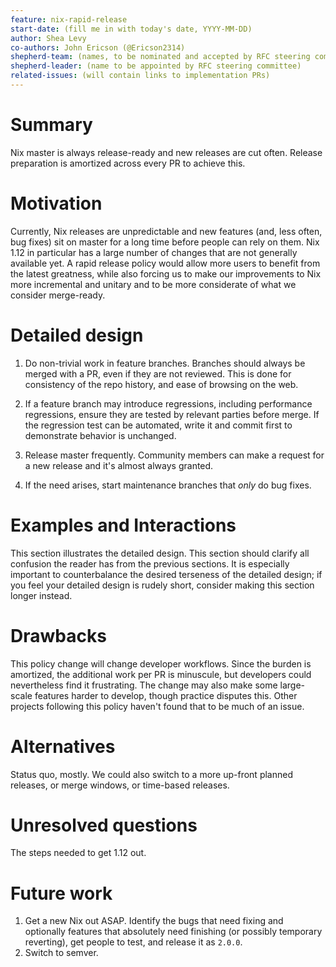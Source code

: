 ```yaml
---
feature: nix-rapid-release
start-date: (fill me in with today's date, YYYY-MM-DD)
author: Shea Levy
co-authors: John Ericson (@Ericson2314)
shepherd-team: (names, to be nominated and accepted by RFC steering committee)
shepherd-leader: (name to be appointed by RFC steering committee)
related-issues: (will contain links to implementation PRs)
---
```


# Summary
[summary]: #summary

Nix master is always release-ready and new releases are cut often.
Release preparation is amortized across every PR to achieve this.

# Motivation
[motivation]: #motivation

Currently, Nix releases are unpredictable and new features (and, less often, bug fixes) sit on master for a long time before people can rely on them.
Nix 1.12 in particular has a large number of changes that are not generally available yet.
A rapid release policy would allow more users to benefit from the latest greatness, while also forcing us to make our improvements to Nix more incremental and unitary and to be more considerate of what we consider merge-ready.

# Detailed design
[design]: #detailed-design

1. Do non-trivial work in feature branches.
   Branches should always be merged with a PR, even if they are not reviewed.
   This is done for consistency of the repo history, and ease of browsing on the web.

2. If a feature branch may introduce regressions, including performance regressions, ensure they are tested by relevant parties before merge.
   If the regression test can be automated, write it and commit first to demonstrate behavior is unchanged.

3. Release master frequently.
   Community members can make a request for a new release and it's almost always granted.

4. If the need arises, start maintenance branches that *only* do bug fixes.

# Examples and Interactions
[examples-and-interactions]: #examples-and-interactions

This section illustrates the detailed design. This section should clarify all
confusion the reader has from the previous sections. It is especially important
to counterbalance the desired terseness of the detailed design; if you feel
your detailed design is rudely short, consider making this section longer
instead.

# Drawbacks
[drawbacks]: #drawbacks

This policy change will change developer workflows.
Since the burden is amortized, the additional work per PR is minuscule, but developers could nevertheless find it frustrating.
The change may also make some large-scale features harder to develop, though practice disputes this.
Other projects following this policy haven't found that to be much of an issue.

# Alternatives
[alternatives]: #alternatives

Status quo, mostly.
We could also switch to a more up-front planned releases, or merge windows, or time-based releases.

# Unresolved questions
[unresolved]: #unresolved-questions

The steps needed to get 1.12 out.

# Future work
[future]: #future-work

1. Get a new Nix out ASAP.
   Identify the bugs that need fixing and optionally features that absolutely need finishing (or possibly temporary reverting), get people to test, and release it as `2.0.0`.
2. Switch to semver.
